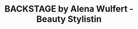 ---
title: "BACKSTAGE by Alena Wulfert - Beauty Stylistin"
url: /oldenburg/backstage-by-alena-wulfert-beauty-stylistin/
shop: Kosmetik
---